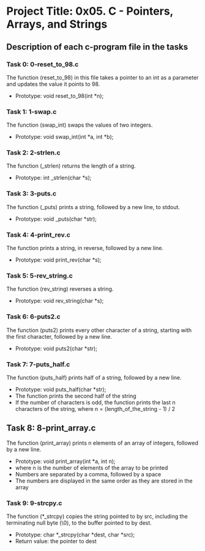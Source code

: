 # Project Title: 0x05. C - Pointers, Arrays, and Strings

## Description of each c-program file in the tasks

### Task 0: 0-reset_to_98.c

The function (reset_to_98) in this file takes a pointer to an int as a parameter and updates the value it points to 98.
- Prototype: void reset_to_98(int *n);

### Task 1: 1-swap.c

The function (swap_int) swaps the values of two integers.
- Prototype: void swap_int(int *a, int *b);


### Task 2: 2-strlen.c

The function (_strlen) returns the length of a string.
- Prototype: int _strlen(char *s);

### Task 3: 3-puts.c

The function (_puts) prints a string, followed by a new line, to stdout.
- Prototype: void _puts(char *str);

### Task 4: 4-print_rev.c

The function prints a string, in reverse, followed by a new line.
- Prototype: void print_rev(char *s);

### Task 5: 5-rev_string.c

The function (rev_string) reverses a string.
- Prototype: void rev_string(char *s);

### Task 6: 6-puts2.c

The function (puts2) prints every other character of a string, starting with the first character, followed by a new line.
- Prototype: void puts2(char *str);

### Task 7: 7-puts_half.c

The function (puts_half) prints half of a string, followed by a new line.
- Prototype: void puts_half(char *str);
- The function prints the second half of the string
- If the number of characters is odd, the function prints the last n characters of the string, where n = (length_of_the_string - 1) / 2

## Task 8: 8-print_array.c

The function (print_array) prints n elements of an array of integers, followed by a new line.
- Prototype: void print_array(int *a, int n);
- where n is the number of elements of the array to be printed
- Numbers are separated by a comma, followed by a space
- The numbers are displayed in the same order as they are stored in the array

### Task 9: 9-strcpy.c

The function (*_strcpy) copies the string pointed to by src, including the terminating null byte (\0), to the buffer pointed to by dest.
- Prototype: char *_strcpy(char *dest, char *src);
- Return value: the pointer to dest
